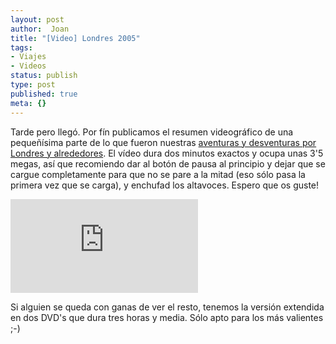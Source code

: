```yaml
---
layout: post
author:  Joan
title: "[Video] Londres 2005"
tags:
- Viajes
- Videos
status: publish
type: post
published: true
meta: {}
---
```

Tarde pero llegó. Por fín publicamos el resumen videográfico de una pequeñísima parte de lo que fueron nuestras <a href="http://www.lerion.com/?p=41">aventuras y desventuras por Londres y alrededores</a>. El vídeo dura dos minutos exactos y ocupa unas 3'5 megas, así que recomiendo dar al botón de pausa al principio y dejar que se cargue completamente para que no se pare a la mitad (eso sólo pasa la primera vez que se carga), y enchufad los altavoces. Espero que os guste!

<iframe src="http://player.vimeo.com/video/209527?title=0&amp;byline=0&amp;color=679AF1&amp;portrait=0" frameborder="0"></iframe>

Si alguien se queda con ganas de ver el resto, tenemos la versión extendida en dos DVD's que dura tres horas y media. Sólo apto para los más valientes ;-)

